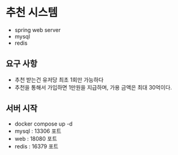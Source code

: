 # 추천 시스템

- spring web server
- mysql
- redis

## 요구 사항

- 추천 받는건 유저당 최초 1회만 가능하다
- 추천을 통해서 가입하면 1만원을 지급하며, 가용 금액은 최대 30억이다.

## 서버 시작

- docker compose up -d
- mysql : 13306 포트
- web : 18080 포트
- redis : 16379 포트

